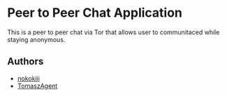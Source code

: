 # Peer to Peer Chat Application

This is a peer to peer chat via Tor that allows user to communitaced while staying anonymous.

## Authors

- [nokokiii](www.github.com/nokokiii)
- [TomaszAgent](www.github.com/TomaszAgent)
